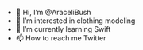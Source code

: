 - 👋 Hi, I’m @AraceliBush
- 👀 I’m interested in clothing modeling
- 🌱 I’m currently learning Swift
- 📫 How to reach me Twitter

<!---
AraceliBush/AraceliBush is a ✨ special ✨ repository because its `README.md` (this file) appears on your GitHub profile.
You can click the Preview link to take a look at your changes.
--->
